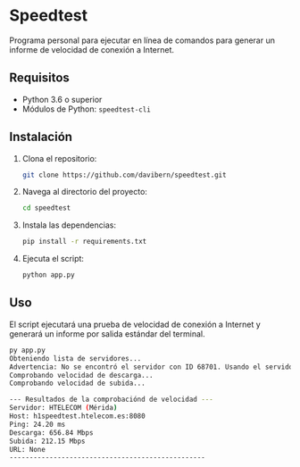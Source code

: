 # Speedtest

Programa personal para ejecutar en línea de comandos para generar un informe de velocidad de conexión a Internet.

## Requisitos
- Python 3.6 o superior
- Módulos de Python: `speedtest-cli`

## Instalación
1. Clona el repositorio:
    ```bash
    git clone https://github.com/davibern/speedtest.git
    ```
2. Navega al directorio del proyecto:
    ```bash
    cd speedtest
    ```
3. Instala las dependencias:
    ```bash
    pip install -r requirements.txt
    ```
4. Ejecuta el script:
    ```bash
    python app.py
    ```

## Uso
El script ejecutará una prueba de velocidad de conexión a Internet y generará un informe por salida estándar del terminal.

```bash
py app.py
Obteniendo lista de servidores...
Advertencia: No se encontró el servidor con ID 68701. Usando el servidor más cercano por defecto.
Comprobando velocidad de descarga...
Comprobando velocidad de subida...

--- Resultados de la comprobaciónd de velocidad ---
Servidor: HTELECOM (Mérida)
Host: h1speedtest.htelecom.es:8080
Ping: 24.20 ms
Descarga: 656.84 Mbps
Subida: 212.15 Mbps
URL: None
-------------------------------------------------
```